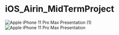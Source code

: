 # iOS_Airin_MidTermProject


![Apple iPhone 11 Pro Max Presentation (1)](https://user-images.githubusercontent.com/118237230/214653031-8a04c6cc-8e77-4f93-a342-0cf28b7aaea3.png)
![Apple iPhone 11 Pro Max Presentation](https://user-images.githubusercontent.com/118237230/214653190-13aae7c7-8da1-4993-b154-ac40480e02ac.png)
